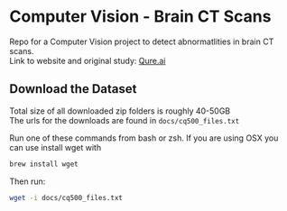 # Computer Vision - Brain CT Scans  
Repo for a Computer Vision project to detect abnormatlities in brain CT scans.  
Link to website and original study: [Qure.ai](http://headctstudy.qure.ai/#dataset)

## Download the Dataset  
Total size of all downloaded zip folders is roughly 40-50GB  
The urls for the downloads are found in `docs/cq500_files.txt`  

Run one of these commands from bash or zsh.  If you are using OSX you can use install wget with  
```bash
brew install wget
```
Then run:
```bash
wget -i docs/cq500_files.txt
```
